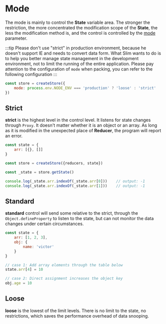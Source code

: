 # Mode
The mode is mainly to control the **State** variable area. The stronger the restriction, the more concentrated the modification scope of the **State**, the less the modification method is, and the control is controlled by the [mode](/slimApi.html#mode) parameter.

:::tip
Please don't use "strict" in production environment, because he doesn't support IE and needs to convert data form. What Slim wants to do is to help you better manage state management in the development environment, not to limit the running of the entire application. Please pay attention to the configuration of `mode` when packing, you can refer to the following configuration
:::

```javascript
const store = createStore({
    mode: process.env.NODE_ENV === 'production' ? 'loose' : 'strict'
})
```

## Strict
**strict** is the highest level in the control level. It listens for state changes through `Proxy`. It doesn't matter whether it is an object or an array. As long as it is modified in the unexpected place of **Reducer**, the program will report an error.

```javascript
const state = {
    arr: [{}, []]
}

const store = createStore({reducers, state})

const _state = store.getState()

console.log(_state.arr.indexOf(_state.arr[0]))    // output: -1
console.log(_state.arr.indexOf(_state.arr[1]))    // output: -1
```

## Standard
**standard** control will send some relative to the strict, through the `Object.defineProperty` to listen to the state, but can not monitor the data changes under certain circumstances.

```javascript
const state = {
    arr: [1, 2, 3],
    obj: {
        name: 'victor'
    }
}

// case 1: Add array elements through the table below
state.arr[4] = 10

// case 2: Direct assignment increases the object key
obj.age = 10
```

## Loose
**loose** is the lowest of the limit levels. There is no limit to the state, no restrictions, which saves the performance overhead of data snooping.
